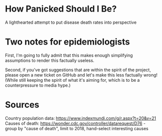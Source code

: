 # How Panicked Should I Be?
A lighthearted attempt to put disease death rates into perspective

# Two notes for epidemiologists
First, I'm going to fully admit that this makes enough simplifying assumptions to render this factually useless.

Second, if you've got suggestions that are within the spirit of the project, please open a new ticket on GitHub and let's make this less factually wrong! (While still keeping the spirit of what it's aiming for, which is to be a counterpressure to media hype.)

# Sources
Country population data: https://www.indexmundi.com/g/r.aspx?t=20&v=21
Causes of death: https://wonder.cdc.gov/controller/datarequest/D76 - group by "cause of death", limit to 2018, hand-select interesting causes

